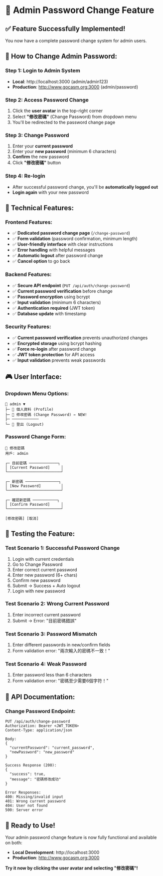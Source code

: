 # 🔐 Admin Password Change Feature

## ✅ **Feature Successfully Implemented!**

You now have a complete password change system for admin users.

## 🎯 **How to Change Admin Password:**

### **Step 1: Login to Admin System**
- **Local**: http://localhost:3000 (admin/admin123)
- **Production**: http://www.gocasm.org:3000 (admin/password)

### **Step 2: Access Password Change**
1. Click the **user avatar** in the top-right corner
2. Select **"修改密碼"** (Change Password) from dropdown menu
3. You'll be redirected to the password change page

### **Step 3: Change Password**
1. Enter your **current password**
2. Enter your **new password** (minimum 6 characters)
3. **Confirm** the new password
4. Click **"修改密碼"** button

### **Step 4: Re-login**
- After successful password change, you'll be **automatically logged out**
- **Login again** with your new password

## 🔧 **Technical Features:**

### **Frontend Features:**
- ✅ **Dedicated password change page** (`/change-password`)
- ✅ **Form validation** (password confirmation, minimum length)
- ✅ **User-friendly interface** with clear instructions
- ✅ **Error handling** with helpful messages
- ✅ **Automatic logout** after password change
- ✅ **Cancel option** to go back

### **Backend Features:**
- ✅ **Secure API endpoint** (`PUT /api/auth/change-password`)
- ✅ **Current password verification** before change
- ✅ **Password encryption** using bcrypt
- ✅ **Input validation** (minimum 6 characters)
- ✅ **Authentication required** (JWT token)
- ✅ **Database update** with timestamp

### **Security Features:**
- ✅ **Current password verification** prevents unauthorized changes
- ✅ **Encrypted storage** using bcrypt hashing
- ✅ **Force re-login** after password change
- ✅ **JWT token protection** for API access
- ✅ **Input validation** prevents weak passwords

## 🎮 **User Interface:**

### **Dropdown Menu Options:**
```
👤 admin ▼
├─ 👤 個人資料 (Profile)
├─ 🔐 修改密碼 (Change Password) ← NEW!
├─ ────────────
└─ 🚪 登出 (Logout)
```

### **Password Change Form:**
```
🔐 修改密碼
用戶: admin

┌─ 目前密碼 ─────────────┐
│ [Current Password]     │
└────────────────────────┘

┌─ 新密碼 ───────────────┐
│ [New Password]         │
└────────────────────────┘

┌─ 確認新密碼 ───────────┐
│ [Confirm Password]     │
└────────────────────────┘

[修改密碼] [取消]
```

## 🧪 **Testing the Feature:**

### **Test Scenario 1: Successful Password Change**
1. Login with current credentials
2. Go to Change Password
3. Enter correct current password
4. Enter new password (6+ chars)
5. Confirm new password
6. Submit → Success + Auto logout
7. Login with new password

### **Test Scenario 2: Wrong Current Password**
1. Enter incorrect current password
2. Submit → Error: "目前密碼錯誤"

### **Test Scenario 3: Password Mismatch**
1. Enter different passwords in new/confirm fields
2. Form validation error: "兩次輸入的密碼不一致！"

### **Test Scenario 4: Weak Password**
1. Enter password less than 6 characters
2. Form validation error: "密碼至少需要6個字符！"

## 📝 **API Documentation:**

### **Change Password Endpoint:**
```
PUT /api/auth/change-password
Authorization: Bearer <JWT_TOKEN>
Content-Type: application/json

Body:
{
  "currentPassword": "current_password",
  "newPassword": "new_password"
}

Success Response (200):
{
  "success": true,
  "message": "密碼修改成功"
}

Error Responses:
400: Missing/invalid input
401: Wrong current password
404: User not found
500: Server error
```

## 🎉 **Ready to Use!**

Your admin password change feature is now fully functional and available on both:
- **Local Development**: http://localhost:3000
- **Production**: http://www.gocasm.org:3000

**Try it now by clicking the user avatar and selecting "修改密碼"!**